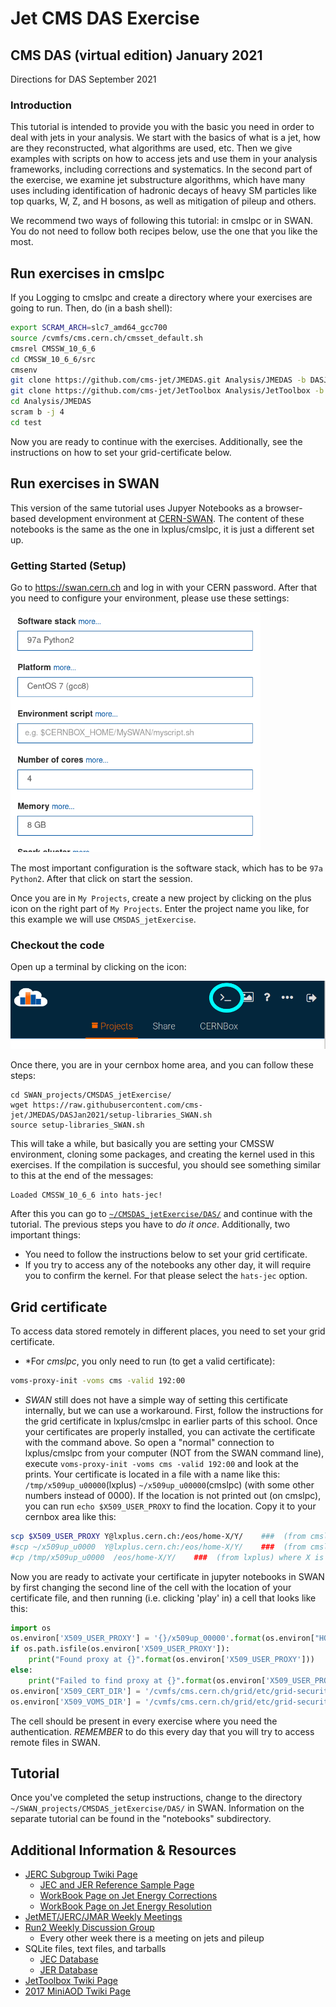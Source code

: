 # Jet CMS DAS Exercise

## CMS DAS (virtual edition) January  2021
<summary>Directions for DAS September 2021</summary>
  
### Introduction
This tutorial is intended to provide you with the basic you need in order to deal with jets in your analysis. We start with the basics of what is a jet, how are they reconstructed, what algorithms are used, etc. Then we give examples with scripts on how to access jets and use them in your analysis frameworks, including corrections and systematics. In the second part of the exercise, we examine jet substructure algorithms, which have many uses including identification of hadronic decays of heavy SM particles like top quarks, W, Z, and H bosons, as well as mitigation of pileup and others.

We recommend two ways of following this tutorial: in cmslpc or in SWAN. You do not need to follow both recipes below, use the one that you like the most.

## Run exercises in cmslpc

If you Logging to cmslpc and create a directory where your exercises are going to run. Then, do (in a bash shell):

```bash
export SCRAM_ARCH=slc7_amd64_gcc700
source /cvmfs/cms.cern.ch/cmsset_default.sh
cmsrel CMSSW_10_6_6
cd CMSSW_10_6_6/src
cmsenv
git clone https://github.com/cms-jet/JMEDAS.git Analysis/JMEDAS -b DASJan2021
git clone https://github.com/cms-jet/JetToolbox Analysis/JetToolbox -b jetToolbox_102X_v3
cd Analysis/JMEDAS
scram b -j 4
cd test
```

Now you are ready to continue with the exercises. Additionally, see the instructions on how to set your grid-certificate below.

## Run exercises in SWAN 

This version of the same tutorial uses Jupyer Notebooks as a browser-based development environment at [CERN-SWAN](https://swan.cern.ch). The content of these notebooks is the same as the one in lxplus/cmslpc, it is just a different set up.

### Getting Started (Setup)

Go to https://swan.cern.ch and log in with your CERN password. After that you need to configure your environment, please use these settings:

<img src="images/SWAN_configenv.png" width="400px" />

The most important configuration is the software stack, which has to be `97a Python2`. After that click on start the session.

Once you are in `My Projects`, create a new project by clicking on the plus icon on the right part of `My Projects`. Enter the project name you like, for this example we will use `CMSDAS_jetExercise`.

### Checkout the code
Open up a terminal by clicking on the icon:

<img src="images/SWAN_terminal.png" width="600px" />

Once there, you are in your cernbox home area, and you can follow these steps:

```
cd SWAN_projects/CMSDAS_jetExercise/
wget https://raw.githubusercontent.com/cms-jet/JMEDAS/DASJan2021/setup-libraries_SWAN.sh
source setup-libraries_SWAN.sh 
```
This will take a while, but basically you are setting your CMSSW environment, cloning some packages, and creating the kernel used in this exercises. If the compilation is succesful, you should see something similar to this at the end of the messages:
```
Loaded CMSSW_10_6_6 into hats-jec!
```
After this you can go to [`~/CMSDAS_jetExercise/DAS/`](notebooks/DAS/) and continue with the tutorial. The previous steps you have to _do it once_. Additionally, two important things:
 * You need to follow the instructions below to set your grid certificate. 
 * If you try to access any of the notebooks any other day, it will require you to confirm the kernel. For that please select the `hats-jec` option.


## Grid certificate

To access data stored remotely in different places, you need to set your grid certificate. 

 * *For *cmslpc*, you only need to run (to get a valid certificate):
```bash
voms-proxy-init -voms cms -valid 192:00
```
 * *SWAN* still does not have a simple way of setting this certificate internally, but we can use a workaround. First, follow the instructions for the grid certificate in lxplus/cmslpc in earlier parts of this school. Once your certificates are properly installed, you can activate the certificate with the command above. So open a "normal" connection to lxplus/cmslpc from your computer (NOT from the SWAN command line), execute `voms-proxy-init -voms cms -valid 192:00` and look at the prints. Your certificate is located in a file with a name like this: `/tmp/x509up_u00000`(lxplus) `~/x509up_u00000`(cmslpc) (with some other numbers instead of 0000). If the location is not printed out (on cmslpc), you can run `echo $X509_USER_PROXY` to find the location. Copy it to your cernbox area like this:
```bash
scp $X509_USER_PROXY Y@lxplus.cern.ch:/eos/home-X/Y/    ###  (from cmslpc) where X is the first letter of your cern user id, and Y is your cern user id.
#scp ~/x509up_u0000  Y@lxplus.cern.ch:/eos/home-X/Y/    ###  (from cmslpc) where ~/x509up_u0000 needs to be adapted to explicitly point to your personally created proxy file, X is the first letter of your cern user id, and Y is your cern user id.
#cp /tmp/x509up_u0000  /eos/home-X/Y/    ###  (from lxplus) where X is the first letter of your cern user id, and Y is your cern user id.
```
Now you are ready to activate your certificate in jupyter notebooks in SWAN by first changing the second line of the cell with the location of your certificate file, and then running (i.e. clicking 'play' in) a cell that looks like this:
```python
import os
os.environ['X509_USER_PROXY'] = '{}/x509up_00000'.format(os.environ["HOME"])   ### remember to change this line with what you did above
if os.path.isfile(os.environ['X509_USER_PROXY']):
    print("Found proxy at {}".format(os.environ['X509_USER_PROXY']))
else:
    print("Failed to find proxy at {}".format(os.environ['X509_USER_PROXY']))
os.environ['X509_CERT_DIR'] = '/cvmfs/cms.cern.ch/grid/etc/grid-security/certificates'
os.environ['X509_VOMS_DIR'] = '/cvmfs/cms.cern.ch/grid/etc/grid-security/vomsdir'
```
The cell should be present in every exercise where you need the authentication.
_REMEMBER_ to do this every day that you will try to access remote files in SWAN.

## Tutorial
Once you've completed the setup instructions, change to the directory `~/SWAN_projects/CMSDAS_jetExercise/DAS/` in SWAN. Information on the separate tutorial can be found in the "notebooks" subdirectory.

## Additional Information & Resources

  - [JERC Subgroup Twiki Page](https://twiki.cern.ch/twiki/bin/view/CMS/JetEnergyScale)
    - [JEC and JER Reference Sample Page](https://twiki.cern.ch/twiki/bin/view/CMS/JERCReference)
    - [WorkBook Page on Jet Energy Corrections](https://twiki.cern.ch/twiki/bin/view/CMSPublic/WorkBookJetEnergyCorrections?redirectedfrom=CMS.WorkBookJetEnergyCorrections)
    - [WorkBook Page on Jet Energy Resolution](https://twiki.cern.ch/twiki/bin/view/CMSPublic/WorkBookJetEnergyResolution)
  - [JetMET/JERC/JMAR Weekly Meetings](https://indico.cern.ch/categoryDisplay.py?categId=1308)
  - [Run2 Weekly Discussion Group](https://indico.cern.ch/category/7082/)
    - Every other week there is a meeting on jets and pileup
  - SQLite files, text files, and tarballs
    - [JEC Database](https://github.com/cms-jet/JECDatabase)
    - [JER Database](https://github.com/cms-jet/JRDatabase)
  - [JetToolbox Twiki Page](https://twiki.cern.ch/twiki/bin/view/CMS/JetToolbox)
  - [2017 MiniAOD Twiki Page](https://twiki.cern.ch/twiki/bin/view/CMSPublic/WorkBookMiniAOD2017)
